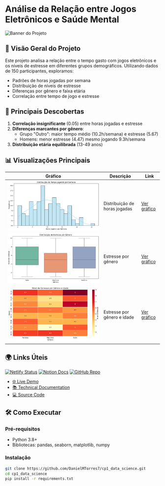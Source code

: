 # Análise da Relação entre Jogos Eletrônicos e Saúde Mental

![Banner do Projeto](https://via.placeholder.com/1200x400?text=Games+and+Mental+Health+Analysis)

## 📌 Visão Geral do Projeto

Este projeto analisa a relação entre o tempo gasto com jogos eletrônicos e os níveis de estresse em diferentes grupos demográficos. Utilizando dados de 150 participantes, exploramos:

- Padrões de horas jogadas por semana
- Distribuição de níveis de estresse
- Diferenças por gênero e faixa etária
- Correlação entre tempo de jogo e estresse

## 🎯 Principais Descobertas

1. **Correlação insignificante** (0.05) entre horas jogadas e estresse
2. **Diferenças marcantes por gênero**:
   - Grupo "Outro": maior tempo médio (10.2h/semana) e estresse (5.67)
   - Homens: menor estresse (4.47) mesmo jogando 9.3h/semana
3. **Distribuição etária equilibrada** (13-49 anos)

## 📊 Visualizações Principais

| Gráfico | Descrição | Link |
|---------|-----------|------|
| ![Histograma](cp_1/graphs/histograma_horas_jogando.png) | Distribuição de horas jogadas | [Ver gráfico](cp_1/graphs/histograma_horas_jogando.png) |
| ![Boxplot](cp_1/graphs/boxplot_estresse_genero.png) | Estresse por gênero | [Ver gráfico](cp_1/graphs/boxplot_estresse_genero.png) |
| ![Heatmap](cp_1/graphs/heatmap_estresse_genero_idade.png) | Estresse por gênero e idade | [Ver gráfico](cp_1/graphs/heatmap_estresse_genero_idade.png) |

## 🌍 Links Úteis

[![Netlify Status](https://api.netlify.com/api/v1/badges/.../deploy-status)](https://resilient-shortbread-19c43d.netlify.app/)
[![Notion Docs](https://img.shields.io/badge/docs-Notion-blue)](https://faithful-industry-226.notion.site/CP-01-data_science_for_engineering-13d7580aaa6a8071a495f35dffbc7193)
[![GitHub Repo](https://img.shields.io/badge/repo-GitHub-black)](https://github.com/DanielMTorres7/cp1_data_science)

- [🌐 Live Demo](https://resilient-shortbread-19c43d.netlify.app/)
- [📚 Technical Documentation](https://faithful-industry-226.notion.site/CP-01-data_science_for_engineering-13d7580aaa6a8071a495f35dffbc7193)
- [💻 Source Code](https://github.com/DanielMTorres7/cp1_data_science)

## 🛠️ Como Executar

### Pré-requisitos
- Python 3.8+
- Bibliotecas: pandas, seaborn, matplotlib, numpy

### Instalação
```bash
git clone https://github.com/DanielMTorres7/cp1_data_science.git
cd cp1_data_science
pip install -r requirements.txt
```

